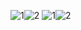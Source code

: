![1](https://khms2.google.com/kh/v=917?x=0&y=0&z=2)![2](https://khms2.google.com/kh/v=917?x=1&y=0&z=2)
![1](https://khms2.google.com/kh/v=917?x=2&y=0&z=2)![2](https://khms2.google.com/kh/v=917?x=3&y=0&z=2)
